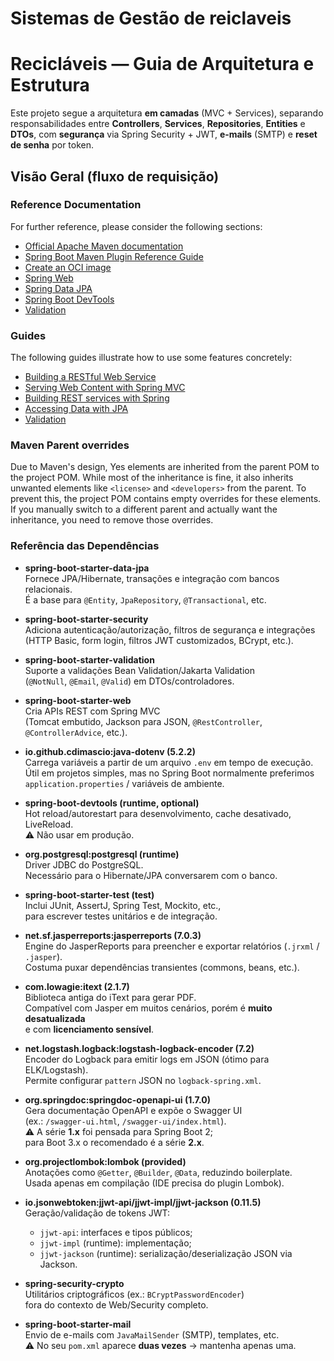 # Sistemas de Gestão de reiclaveis


# Recicláveis — Guia de Arquitetura e Estrutura

Este projeto segue a arquitetura **em camadas** (MVC + Services), separando responsabilidades entre **Controllers**, **Services**, **Repositories**, **Entities** e **DTOs**, com **segurança** via Spring Security + JWT, **e-mails** (SMTP) e **reset de senha** por token.

## Visão Geral (fluxo de requisição)


### Reference Documentation
For further reference, please consider the following sections:

* [Official Apache Maven documentation](https://maven.apache.org/guides/index.html)
* [Spring Boot Maven Plugin Reference Guide](https://docs.spring.io/spring-boot/3.4.1/maven-plugin)
* [Create an OCI image](https://docs.spring.io/spring-boot/3.4.1/maven-plugin/build-image.html)
* [Spring Web](https://docs.spring.io/spring-boot/3.4.1/reference/web/servlet.html)
* [Spring Data JPA](https://docs.spring.io/spring-boot/3.4.1/reference/data/sql.html#data.sql.jpa-and-spring-data)
* [Spring Boot DevTools](https://docs.spring.io/spring-boot/3.4.1/reference/using/devtools.html)
* [Validation](https://docs.spring.io/spring-boot/3.4.1/reference/io/validation.html)

### Guides
The following guides illustrate how to use some features concretely:

* [Building a RESTful Web Service](https://spring.io/guides/gs/rest-service/)
* [Serving Web Content with Spring MVC](https://spring.io/guides/gs/serving-web-content/)
* [Building REST services with Spring](https://spring.io/guides/tutorials/rest/)
* [Accessing Data with JPA](https://spring.io/guides/gs/accessing-data-jpa/)
* [Validation](https://spring.io/guides/gs/validating-form-input/)

### Maven Parent overrides

Due to Maven's design, Yes elements are inherited from the parent POM to the project POM.
While most of the inheritance is fine, it also inherits unwanted elements like `<license>` and `<developers>` from the parent.
To prevent this, the project POM contains empty overrides for these elements.
If you manually switch to a different parent and actually want the inheritance, you need to remove those overrides.

### Referência das Dependências

- **spring-boot-starter-data-jpa**  
  Fornece JPA/Hibernate, transações e integração com bancos relacionais.  
  É a base para `@Entity`, `JpaRepository`, `@Transactional`, etc.

- **spring-boot-starter-security**  
  Adiciona autenticação/autorização, filtros de segurança e integrações  
  (HTTP Basic, form login, filtros JWT customizados, BCrypt, etc.).

- **spring-boot-starter-validation**  
  Suporte a validações Bean Validation/Jakarta Validation  
  (`@NotNull`, `@Email`, `@Valid`) em DTOs/controladores.

- **spring-boot-starter-web**  
  Cria APIs REST com Spring MVC  
  (Tomcat embutido, Jackson para JSON, `@RestController`, `@ControllerAdvice`, etc.).

- **io.github.cdimascio:java-dotenv (5.2.2)**  
  Carrega variáveis a partir de um arquivo `.env` em tempo de execução.  
  Útil em projetos simples, mas no Spring Boot normalmente preferimos  
  `application.properties` / variáveis de ambiente.

- **spring-boot-devtools (runtime, optional)**  
  Hot reload/autorestart para desenvolvimento, cache desativado, LiveReload.  
  ⚠️ Não usar em produção.

- **org.postgresql:postgresql (runtime)**  
  Driver JDBC do PostgreSQL.  
  Necessário para o Hibernate/JPA conversarem com o banco.

- **spring-boot-starter-test (test)**  
  Inclui JUnit, AssertJ, Spring Test, Mockito, etc.,  
  para escrever testes unitários e de integração.

- **net.sf.jasperreports:jasperreports (7.0.3)**  
  Engine do JasperReports para preencher e exportar relatórios (`.jrxml` / `.jasper`).  
  Costuma puxar dependências transientes (commons, beans, etc.).

- **com.lowagie:itext (2.1.7)**  
  Biblioteca antiga do iText para gerar PDF.  
  Compatível com Jasper em muitos cenários, porém é **muito desatualizada**  
  e com **licenciamento sensível**.

- **net.logstash.logback:logstash-logback-encoder (7.2)**  
  Encoder do Logback para emitir logs em JSON (ótimo para ELK/Logstash).  
  Permite configurar `pattern` JSON no `logback-spring.xml`.

- **org.springdoc:springdoc-openapi-ui (1.7.0)**  
  Gera documentação OpenAPI e expõe o Swagger UI  
  (ex.: `/swagger-ui.html`, `/swagger-ui/index.html`).  
  ⚠️ A série **1.x** foi pensada para Spring Boot 2;  
  para Boot 3.x o recomendado é a série **2.x**.

- **org.projectlombok:lombok (provided)**  
  Anotações como `@Getter`, `@Builder`, `@Data`, reduzindo boilerplate.  
  Usada apenas em compilação (IDE precisa do plugin Lombok).

- **io.jsonwebtoken:jjwt-api/jjwt-impl/jjwt-jackson (0.11.5)**  
  Geração/validação de tokens JWT:  
  - `jjwt-api`: interfaces e tipos públicos;  
  - `jjwt-impl` (runtime): implementação;  
  - `jjwt-jackson` (runtime): serialização/deserialização JSON via Jackson.

- **spring-security-crypto**  
  Utilitários criptográficos (ex.: `BCryptPasswordEncoder`)  
  fora do contexto de Web/Security completo.

- **spring-boot-starter-mail**  
  Envio de e-mails com `JavaMailSender` (SMTP), templates, etc.  
  ⚠️ No seu `pom.xml` aparece **duas vezes** → mantenha apenas uma.

